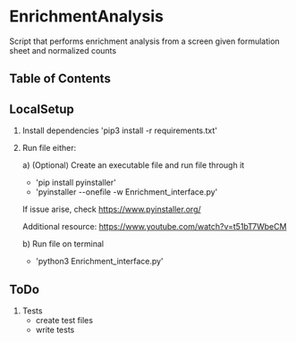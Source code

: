 # EnrichmentAnalysis

Script that performs enrichment analysis from a screen given formulation sheet and normalized counts

## Table of Contents

## LocalSetup
1) Install dependencies
'pip3 install -r requirements.txt'

2) Run file either:
	
	a) (Optional) Create an executable file and run file through it
	* 'pip install pyinstaller'
	* 'pyinstaller --onefile -w Enrichment_interface.py'

	If issue arise, check https://www.pyinstaller.org/
	
	Additional resource: https://www.youtube.com/watch?v=t51bT7WbeCM

	b) Run file on terminal
	* 'python3 Enrichment_interface.py'

## ToDo
1) Tests
	* create test files
	* write tests
